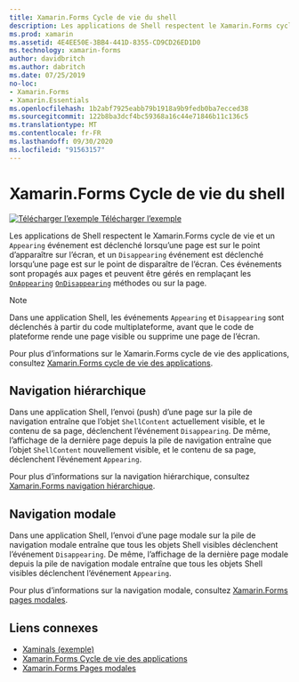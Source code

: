 ```yaml
---
title: Xamarin.Forms Cycle de vie du shell
description: Les applications de Shell respectent le Xamarin.Forms cycle de vie et un événement apparaît lorsqu’une page est sur le point d’apparaître sur l’écran, et un événement de disparition est déclenché quand une page est sur le point de disparaître de l’écran.
ms.prod: xamarin
ms.assetid: 4E4EE50E-3BB4-441D-8355-CD9CD26ED1D0
ms.technology: xamarin-forms
author: davidbritch
ms.author: dabritch
ms.date: 07/25/2019
no-loc:
- Xamarin.Forms
- Xamarin.Essentials
ms.openlocfilehash: 1b2abf7925eabb79b1918a9b9fedb0ba7ecced38
ms.sourcegitcommit: 122b8ba3dcf4bc59368a16c44e71846b11c136c5
ms.translationtype: MT
ms.contentlocale: fr-FR
ms.lasthandoff: 09/30/2020
ms.locfileid: "91563157"
---
```

# <a name="no-locxamarinforms-shell-lifecycle"></a>Xamarin.Forms Cycle de vie du shell

[![Télécharger l’exemple](~/media/shared/download.png) Télécharger l’exemple](https://docs.microsoft.com/samples/xamarin/xamarin-forms-samples/userinterface-xaminals/)

Les applications de Shell respectent le Xamarin.Forms cycle de vie et un `Appearing` événement est déclenché lorsqu’une page est sur le point d’apparaître sur l’écran, et un `Disappearing` événement est déclenché lorsqu’une page est sur le point de disparaître de l’écran. Ces événements sont propagés aux pages et peuvent être gérés en remplaçant les [`OnAppearing`](xref:Xamarin.Forms.Page.OnAppearing) [`OnDisappearing`](xref:Xamarin.Forms.Page.OnDisappearing) méthodes ou sur la page.

> [!NOTE]
> Dans une application Shell, les événements `Appearing` et `Disappearing` sont déclenchés à partir du code multiplateforme, avant que le code de plateforme rende une page visible ou supprime une page de l’écran.

Pour plus d’informations sur le Xamarin.Forms cycle de vie des applications, consultez [ Xamarin.Forms cycle de vie des applications](~/xamarin-forms/app-fundamentals/app-lifecycle.md).

## <a name="hierarchical-navigation"></a>Navigation hiérarchique

Dans une application Shell, l’envoi (push) d’une page sur la pile de navigation entraîne que l’objet `ShellContent` actuellement visible, et le contenu de sa page, déclenchent l’événement `Disappearing`. De même, l’affichage de la dernière page depuis la pile de navigation entraîne que l’objet `ShellContent` nouvellement visible, et le contenu de sa page, déclenchent l’événement `Appearing`.

Pour plus d’informations sur la navigation hiérarchique, consultez [ Xamarin.Forms navigation hiérarchique](~/xamarin-forms/app-fundamentals/navigation/hierarchical.md).

## <a name="modal-navigation"></a>Navigation modale

Dans une application Shell, l’envoi d’une page modale sur la pile de navigation modale entraîne que tous les objets Shell visibles déclenchent l’événement `Disappearing`. De même, l’affichage de la dernière page modale depuis la pile de navigation modale entraîne que tous les objets Shell visibles déclenchent l’événement `Appearing`.

Pour plus d’informations sur la navigation modale, consultez [ Xamarin.Forms pages modales](~/xamarin-forms/app-fundamentals/navigation/modal.md).

## <a name="related-links"></a>Liens connexes

- [Xaminals (exemple)](/samples/xamarin/xamarin-forms-samples/userinterface-xaminals/)
- [Xamarin.Forms Cycle de vie des applications](~/xamarin-forms/app-fundamentals/app-lifecycle.md)
- [Xamarin.Forms Pages modales](~/xamarin-forms/app-fundamentals/navigation/modal.md)